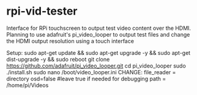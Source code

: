 # rpi-vid-tester
Interface for RPi touchscreen to output test video content over the HDMI.  Planning to use adafruit's pi_video_looper to output test files and change the HDMI output resolution using a touch interface

Setup:
	sudo apt-get update && sudo apt-get upgrade -y && sudo apt-get dist-upgrade -y && sudo reboot
	git clone https://github.com/adafruit/pi_video_looper.git
	cd pi_video_looper
	sudo ./install.sh
	sudo nano /boot/video_looper.ini
		CHANGE:
		file_reader = directory
		osd=false #leave true if needed for debugging
		path = /home/pi/Videos
